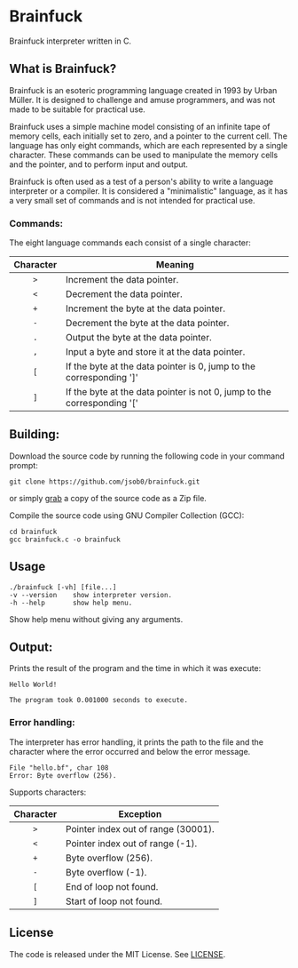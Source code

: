 # Brainfuck
Brainfuck interpreter written in C.

## What is Brainfuck?

Brainfuck is an esoteric programming language created in 1993 by Urban Müller. It is designed to challenge and amuse programmers, and was not made to be suitable for practical use.

Brainfuck uses a simple machine model consisting of an infinite tape of memory cells, each initially set to zero, and a pointer to the current cell. The language has only eight commands, which are each represented by a single character. These commands can be used to manipulate the memory cells and the pointer, and to perform input and output.

Brainfuck is often used as a test of a person's ability to write a language interpreter or a compiler. It is considered a "minimalistic" language, as it has a very small set of commands and is not intended for practical use.

### Commands:

The eight language commands each consist of a single character: 

| Character   | Meaning                                                                 |
|:-----------:|-------------------------------------------------------------------------|
| `>`         | Increment the data pointer.                                             |
| `<`         | Decrement the data pointer.                                             |
| `+`         | Increment the byte at the data pointer.                                 |
| `-`         | Decrement the byte at the data pointer.                                 |
| `.`         | Output the byte at the data pointer.                                    |
| `,`         | Input a byte and store it at the data pointer.                          |
| `[`         | If the byte at the data pointer is 0, jump to the corresponding ']'     |
| `]`         | If the byte at the data pointer is not 0, jump to the corresponding '[' |

## Building:
Download the source code by running the following code in your command prompt:

	git clone https://github.com/jsob0/brainfuck.git

or simply [grab](https://github.com/jsob0/brainfuck/archive/master.zip) a copy of the source code as a Zip file.

Compile the source code using GNU Compiler Collection (GCC):

	cd brainfuck
	gcc brainfuck.c -o brainfuck

## Usage

	./brainfuck [-vh] [file...]
	-v --version    show interpreter version.
	-h --help       show help menu.
	
Show help menu without giving any arguments.

## Output:
Prints the result of the program and the time in which it was execute:

	Hello World!
	
	The program took 0.001000 seconds to execute.

### Error handling:
The interpreter has error handling, it prints the path to the file and the character where the error occurred and below the error message.

	File "hello.bf", char 108
	Error: Byte overflow (256).

Supports characters:

| Character   | Exception                           |
|:-----------:|-------------------------------------|
| `>`         | Pointer index out of range (30001). |
| `<`         | Pointer index out of range (-1).    |
| `+`         | Byte overflow (256).                |
| `-`         | Byte overflow (-1).                 |
| `[`         | End of loop not found.              |
| `]`         | Start of loop not found.            |

## License
The code is released under the MIT License. See [LICENSE](/LICENSE).
